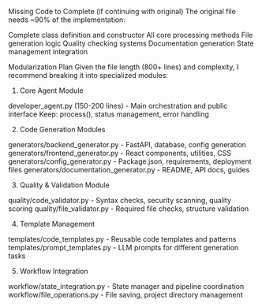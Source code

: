 Missing Code to Complete (if continuing with original)
The original file needs ~90% of the implementation:

Complete class definition and constructor
All core processing methods
File generation logic
Quality checking systems
Documentation generation
State management integration

Modularization Plan
Given the file length (800+ lines) and complexity, I recommend breaking it into specialized modules:
1. Core Agent Module

developer_agent.py (150-200 lines) - Main orchestration and public interface
Keep: process(), status management, error handling

2. Code Generation Modules

generators/backend_generator.py - FastAPI, database, config generation
generators/frontend_generator.py - React components, utilities, CSS
generators/config_generator.py - Package.json, requirements, deployment files
generators/documentation_generator.py - README, API docs, guides

3. Quality & Validation Module

quality/code_validator.py - Syntax checks, security scanning, quality scoring
quality/file_validator.py - Required file checks, structure validation

4. Template Management

templates/code_templates.py - Reusable code templates and patterns
templates/prompt_templates.py - LLM prompts for different generation tasks

5. Workflow Integration

workflow/state_integration.py - State manager and pipeline coordination
workflow/file_operations.py - File saving, project directory management